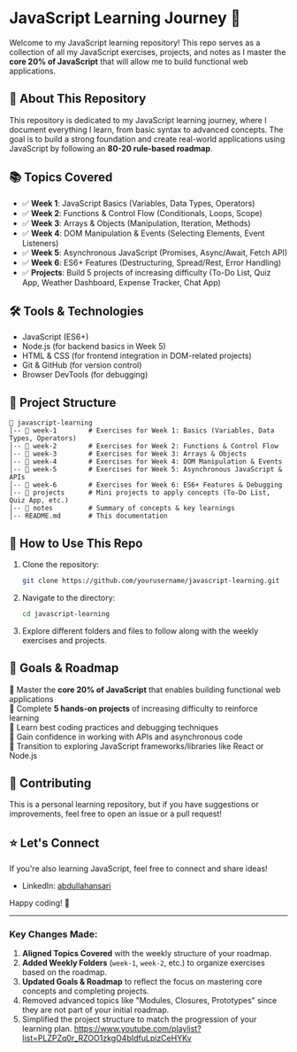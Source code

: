 # JavaScript Learning Journey 🚀

Welcome to my JavaScript learning repository! This repo serves as a collection of all my JavaScript exercises, projects, and notes as I master the **core 20% of JavaScript** that will allow me to build functional web applications.

## 📌 About This Repository

This repository is dedicated to my JavaScript learning journey, where I document everything I learn, from basic syntax to advanced concepts. The goal is to build a strong foundation and create real-world applications using JavaScript by following an **80-20 rule-based roadmap**.

## 📚 Topics Covered

- ✅ **Week 1**: JavaScript Basics (Variables, Data Types, Operators)
- ✅ **Week 2**: Functions & Control Flow (Conditionals, Loops, Scope)
- ✅ **Week 3**: Arrays & Objects (Manipulation, Iteration, Methods)
- ✅ **Week 4**: DOM Manipulation & Events (Selecting Elements, Event Listeners)
- ✅ **Week 5**: Asynchronous JavaScript (Promises, Async/Await, Fetch API)
- ✅ **Week 6**: ES6+ Features (Destructuring, Spread/Rest, Error Handling)
- ✅ **Projects**: Build 5 projects of increasing difficulty (To-Do List, Quiz App, Weather Dashboard, Expense Tracker, Chat App)

## 🛠 Tools & Technologies

- JavaScript (ES6+)
- Node.js (for backend basics in Week 5)
- HTML & CSS (for frontend integration in DOM-related projects)
- Git & GitHub (for version control)
- Browser DevTools (for debugging)

## 📂 Project Structure

```
📁 javascript-learning
│-- 📁 week-1        # Exercises for Week 1: Basics (Variables, Data Types, Operators)
│-- 📁 week-2        # Exercises for Week 2: Functions & Control Flow
│-- 📁 week-3        # Exercises for Week 3: Arrays & Objects
│-- 📁 week-4        # Exercises for Week 4: DOM Manipulation & Events
│-- 📁 week-5        # Exercises for Week 5: Asynchronous JavaScript & APIs
│-- 📁 week-6        # Exercises for Week 6: ES6+ Features & Debugging
│-- 📁 projects      # Mini projects to apply concepts (To-Do List, Quiz App, etc.)
│-- 📁 notes         # Summary of concepts & key learnings
│-- README.md       # This documentation
```

## 🚀 How to Use This Repo

1. Clone the repository:
   ```sh
   git clone https://github.com/yourusername/javascript-learning.git
   ```
2. Navigate to the directory:
   ```sh
   cd javascript-learning
   ```
3. Explore different folders and files to follow along with the weekly exercises and projects.

## 📌 Goals & Roadmap

🔹 Master the **core 20% of JavaScript** that enables building functional web applications  
🔹 Complete **5 hands-on projects** of increasing difficulty to reinforce learning  
🔹 Learn best coding practices and debugging techniques  
🔹 Gain confidence in working with APIs and asynchronous code  
🔹 Transition to exploring JavaScript frameworks/libraries like React or Node.js

## 📢 Contributing

This is a personal learning repository, but if you have suggestions or improvements, feel free to open an issue or a pull request!

## ⭐ Let's Connect

If you're also learning JavaScript, feel free to connect and share ideas!
- LinkedIn: [abdullahansari](https://www.linkedin.com/in/abdullah-ansari-2917411a2/)

Happy coding! 🚀

---

### Key Changes Made:

1. **Aligned Topics Covered** with the weekly structure of your roadmap.
2. **Added Weekly Folders** (`week-1`, `week-2`, etc.) to organize exercises based on the roadmap.
3. **Updated Goals & Roadmap** to reflect the focus on mastering core concepts and completing projects.
4. Removed advanced topics like "Modules, Closures, Prototypes" since they are not part of your initial roadmap.
5. Simplified the project structure to match the progression of your learning plan.
https://www.youtube.com/playlist?list=PLZPZq0r_RZOO1zkgO4bIdfuLpizCeHYKv

